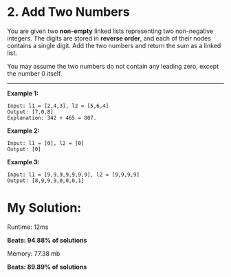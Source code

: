 # 2. Add Two Numbers

You are given two **non-empty** linked lists representing two non-negative integers. The digits are stored in **reverse order**, and each of their nodes contains a single digit. Add the two numbers and return the sum as a linked list.

You may assume the two numbers do not contain any leading zero, except the number 0 itself.

---

**Example 1:**

	Input: l1 = [2,4,3], l2 = [5,6,4]
	Output: [7,0,8]
	Explanation: 342 + 465 = 807.

**Example 2:**

	Input: l1 = [0], l2 = [0]
	Output: [0]

**Example 3:**

	Input: l1 = [9,9,9,9,9,9,9], l2 = [9,9,9,9]
	Output: [8,9,9,9,0,0,0,1]

# My Solution:

Runtime: 12ms

**Beats: 94.88% of solutions**

Memory: 77.38 mb

**Beats: 89.89% of solutions**

